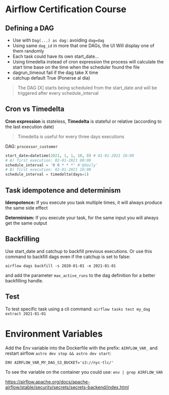 # Airflow Certification Course

## Defining a DAG
* Use with `Dag(...) as dag:` avoiding `dag=dag`
* Using same `dag_id` in more that one DAGs, the UI Will display one of them randomly
* Each task could have its own start_date...
* Using timedelta instead of cron expression the process will calculate the start time base on the time when the scheduler found the file
* dagrun_timeout fail if the dag take X time
* catchup default True (Ponerse al día)

> The DAG [X] starts being scheduled from the start_date and will be 
triggered after every schedule_interval

## Cron vs Timedelta

**Cron expression** is stateless, **Timedelta** is stateful or relative (according to the last execution date)

> Timedelta is useful for every three days executions

DAG: `processor_customer`

```python
start_date=datetime(2021, 1, 1, 10, 0) # 01-01-2021 10:00
# A) first execution: 02-01-2021 00:00
schedule_interval = '0 0 * * *' #'@daily'
# B) first execution: 02-01-2021 10:00
schedule_interval = timedelta(days=1)
```

## Task idempotence and determinism

**Idempotence:** If you execute you task multiple times, it will always produce the same side effect

**Determinism:** If you execute your task, for the same input you will always get the same output

## Backfilling

Use start_date and catchup to backfill previous executions. Or use this command to backfill dags even if the catchup is set to false:

`airflow dags backfill -s 2020-01-01 -e 2021-01-01`

and add the parameter `max_active_runs` to the dag definition for a better backfilling handle.

## Test

To test specific task using a cli command: `airflow tasks test my_dag extract 2021-01-01`

# Environment Variables

Add the Env variable into the Dockerfile with the prefix: `AIRFLOW_VAR_` and restart airflow `astro dev stop && astro dev start`:

`ENV AIRFLOW_VAR_MY_DAG_S3_BUCKET='s3://nyc-tlc/'`

To see the variable on the container you could use: `env | grep AIRFLOW_VAR`

https://airflow.apache.org/docs/apache-airflow/stable/security/secrets/secrets-backend/index.html

